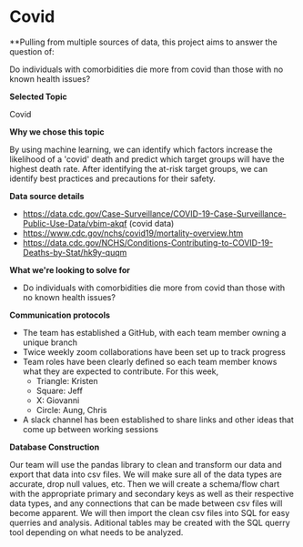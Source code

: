 # Covid
**Pulling from multiple sources of data, this project aims to answer the question of:

Do individuals with comorbidities die more from covid than those with no known health issues?

**Selected Topic**

Covid

**Why we chose this topic**

By using machine learning, we can identify which factors increase the likelihood of a 'covid' death and predict which target groups will have the highest death rate. 
After identifying the at-risk target groups, we can identify best practices and precautions for their safety.


**Data source details**

 - https://data.cdc.gov/Case-Surveillance/COVID-19-Case-Surveillance-Public-Use-Data/vbim-akqf (covid data)
 - https://www.cdc.gov/nchs/covid19/mortality-overview.htm
 - https://data.cdc.gov/NCHS/Conditions-Contributing-to-COVID-19-Deaths-by-Stat/hk9y-quqm

**What we're looking to solve for**

 - Do individuals with comorbidities die more from covid than those with no known health issues?

**Communication protocols**

 - The team has established a GitHub, with each team member owning a unique branch
 - Twice weekly zoom collaborations have been set up to track progress 
 - Team roles have been clearly defined so each team member knows what they are expected to contribute. For this week, 
	 - Triangle: Kristen
	 - Square: Jeff
	 - X: Giovanni
	 - Circle: Aung, Chris
 - A slack channel has been established to share links and other ideas that come up between working sessions

**Database Construction**

 Our team will use the pandas library to clean and transform our data and export that data into csv files. We will make sure all of the data types are accurate, drop null values, etc. Then we will create a schema/flow chart with the appropriate primary and secondary keys as well as their respective data types, and any connections that can be made between csv files will become apparent. We will then import the clean csv files into SQL for easy querries and analysis. Aditional tables may be created with the SQL querry tool depending on what needs to be analyzed.